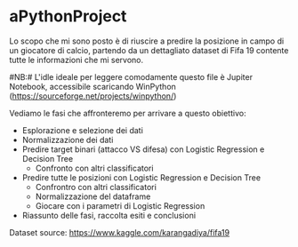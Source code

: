 # aPythonProject
Lo scopo che mi sono posto è di riuscire a predire la posizione in campo di un giocatore di calcio, partendo da un dettagliato dataset di Fifa 19 contente tutte le informazioni che mi servono.

#NB:# L'idle ideale per leggere comodamente questo file è Jupiter Notebook, accessibile scaricando WinPython (https://sourceforge.net/projects/winpython/)

Vediamo le fasi che affronteremo per arrivare a questo obiettivo:
  - Esplorazione e selezione dei dati
  - Normalizzazione dei dati
  - Predire target binari (attacco VS difesa) con Logistic Regression e Decision Tree
    - Confronto con altri classificatori
  - Predire tutte le posizioni con Logistic Regression e Decision Tree
    - Confrontro con altri classificatori
    - Normalizzazione del dataframe
    - Giocare con i parametri di Logistic Regression
  - Riassunto delle fasi, raccolta esiti e conclusioni

Dataset source: https://www.kaggle.com/karangadiya/fifa19
